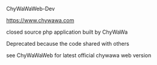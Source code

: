 ChyWaWaWeb-Dev


  https://www.chywawa.com
  
  closed source php application built by ChyWaWa 
  
  Deprecated because the code shared with others
   
  see ChyWaWaWeb for latest official chywawa web version

